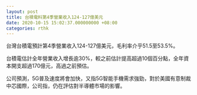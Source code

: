 ```yaml
---
layout: post
title: 台積電料第4季營業收入124-127億美元
date: 2020-10-15 15:02:37.000000000 +08:00
categories: rthk
---
```


台灣台積電預計第4季營業收入124-127億美元，毛利率介乎51.5至53.5%。

台積電估計全年營業收入增長逾30%，較之前估計提高超過10個百分點，全年資本開支超過170億元，高過之前預估。

公司預測，5G普及速度將會加快，又指5G智能手機需求強勁，對於美國有意制裁中芯國際，公司指，仍在評估對半導體市場的影響。
